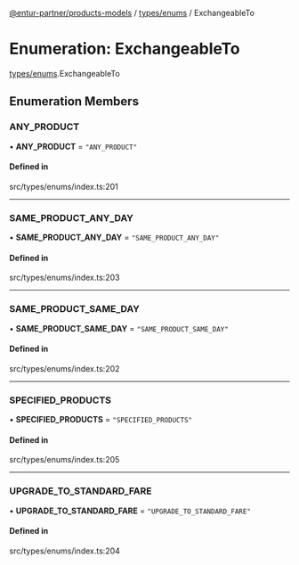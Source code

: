 [@entur-partner/products-models](../README.md) / [types/enums](../modules/types_enums.md) / ExchangeableTo

# Enumeration: ExchangeableTo

[types/enums](../modules/types_enums.md).ExchangeableTo

## Enumeration Members

### ANY\_PRODUCT

• **ANY\_PRODUCT** = ``"ANY_PRODUCT"``

#### Defined in

src/types/enums/index.ts:201

___

### SAME\_PRODUCT\_ANY\_DAY

• **SAME\_PRODUCT\_ANY\_DAY** = ``"SAME_PRODUCT_ANY_DAY"``

#### Defined in

src/types/enums/index.ts:203

___

### SAME\_PRODUCT\_SAME\_DAY

• **SAME\_PRODUCT\_SAME\_DAY** = ``"SAME_PRODUCT_SAME_DAY"``

#### Defined in

src/types/enums/index.ts:202

___

### SPECIFIED\_PRODUCTS

• **SPECIFIED\_PRODUCTS** = ``"SPECIFIED_PRODUCTS"``

#### Defined in

src/types/enums/index.ts:205

___

### UPGRADE\_TO\_STANDARD\_FARE

• **UPGRADE\_TO\_STANDARD\_FARE** = ``"UPGRADE_TO_STANDARD_FARE"``

#### Defined in

src/types/enums/index.ts:204

